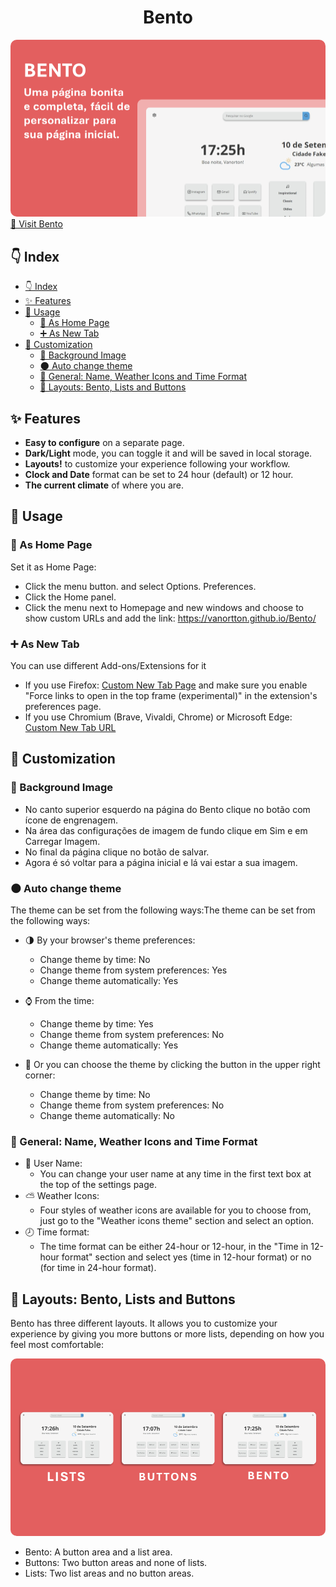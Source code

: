 <style>
  img { border-radius: 10px; }
</style>
<h1 align="center">Bento</h1>

![](assets/img/header.png)
<a href="https://vanortton.github.io/Bento/" target="_blank">🔗 Visit Bento</a>
<br/>

## 👇 Index
- [👇 Index](#-index)
- [✨ Features](#-features)
- [🚀 Usage](#-usage)
  - [🏡 As Home Page](#-as-home-page)
  - [➕ As New Tab](#-as-new-tab)
- [🎨 Customization](#-customization)
  - [🌄 Background Image](#-background-image)
  - [🌑 Auto change theme](#-auto-change-theme)
  - [👋 General: Name, Weather Icons and Time Format](#-general-name-weather-icons-and-time-format)
  - [📐 Layouts: Bento, Lists and Buttons](#-layouts-bento-lists-and-buttons)

## ✨ Features

- **Easy to configure** on a separate page.
- **Dark/Light** mode, you can toggle it and will be saved in local storage.
- **Layouts!** to customize your experience following your workflow.
- **Clock and Date** format can be set to 24 hour (default) or 12 hour.
- **The current climate** of where you are.

## 🚀 Usage

### 🏡 As Home Page

Set it as Home Page:
   - Click the menu button. and select Options. Preferences.
   - Click the Home panel.
   - Click the menu next to Homepage and new windows and choose to show custom URLs and add the link: https://vanortton.github.io/Bento/

### ➕ As New Tab

You can use different Add-ons/Extensions for it
  - If you use Firefox: [Custom New Tab Page](https://addons.mozilla.org/en-US/firefox/addon/custom-new-tab-page/?src=search) and make sure you enable "Force links to open in the top frame (experimental)" in the extension's preferences page.
  - If you use Chromium (Brave, Vivaldi, Chrome) or Microsoft Edge: [Custom New Tab URL](https://chrome.google.com/webstore/detail/custom-new-tab-url/mmjbdbjnoablegbkcklggeknkfcjkjia)

## 🎨 Customization

### 🌄 Background Image

   - No canto superior esquerdo na página do Bento clique no botão com ícone de engrenagem.
   - Na área das configurações de imagem de fundo clique em Sim e em Carregar Imagem.
   - No final da página clique no botão de salvar.
   - Agora é só voltar para a página inicial e lá vai estar a sua imagem.

### 🌑 Auto change theme

The theme can be set from the following ways:The theme can be set from the following ways:
   - 🌗 By your browser's theme preferences:
      - Change theme by time: No
      - Change theme from system preferences: Yes
      - Change theme automatically: Yes

   - ⌚ From the time:
      - Change theme by time: Yes
      - Change theme from system preferences: No
      - Change theme automatically: Yes

   - 💛 Or you can choose the theme by clicking the button in the upper right corner:
      - Change theme by time: No
      - Change theme from system preferences: No
      - Change theme automatically: No

### 👋 General: Name, Weather Icons and Time Format

  - 👤 User Name:
      - You can change your user name at any time in the first text box at the top of the settings page.
  - ⛅ Weather Icons:
      - Four styles of weather icons are available for you to choose from, just go to the "Weather icons theme" section and select an option.
  - 🕗 Time format:
      - The time format can be either 24-hour or 12-hour, in the "Time in 12-hour format" section and select yes (time in 12-hour format) or no (for time in 24-hour format).

## 📐 Layouts: Bento, Lists and Buttons
  Bento has three different layouts. It allows you to customize your experience by giving you more buttons or more lists, depending on how you feel most comfortable:

![](assets/img/bentoLayouts.png)

  - Bento: A button area and a list area.
  - Buttons: Two button areas and none of lists.
  - Lists: Two list areas and no button areas.
